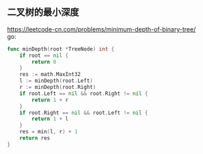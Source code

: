 ## 二叉树的最小深度
https://leetcode-cn.com/problems/minimum-depth-of-binary-tree/   
go:
```go
func minDepth(root *TreeNode) int {
	if root == nil {
		return 0
	}
	res := math.MaxInt32
	l := minDepth(root.Left)
	r := minDepth(root.Right)
	if root.Left == nil && root.Right != nil {
		return 1 + r
	}
	if root.Right == nil && root.Left != nil {
		return 1 + l
	}
	res = min(l, r) + 1
	return res
}
```














